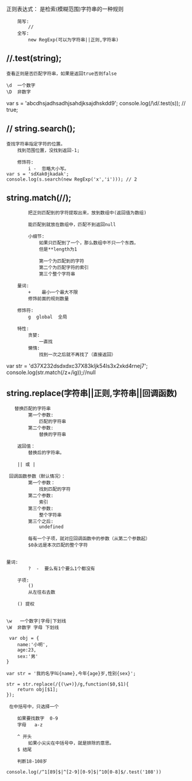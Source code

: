 正则表达式：
        是检索(模糊范围)字符串的一种规则
        
        
        简写:
            //
        全写:
            new RegExp(可以为字符串||正则,字符串)  
            
## //.test(string);   
    查看正则是否匹配字符串，如果是返回true否则false
    
    \d  一个数字
    \D  非数字
var s = 'abcdhsjadhsadhjsahdjksajdhskdd9';
    console.log(/\d/.test(s)); // true;
    
    
##   // string.search();
   
    查找字符串指定字符的位置。 
        找到范围位置，没找到返回-1;   
        
        修饰符:
            i -  忽略大小写。
    var s = 'sdXak0jkadak';
    console.log(s.search(new RegExp('x','i'))); // 2
    
    
##     string.match(//);
            把正则匹配到的字符提取出来，放到数组中(返回值为数组)

            能匹配到就放在数组中，匹配不到返回null

            小细节:
                如果只匹配到了一个，那么数组中不只一个东西，
                但是**length为1
                
                第一个为匹配到的字符
                第二个为匹配字符的索引
                第三个整个字符串

        量词:
            +    最小一个最大不限
            修饰前面的规则数量

        修饰符:
            g  global  全局

        特性:
            贪婪:
                一直找
            懒惰:
                找到一次之后就不再找了（直接返回）
   
   var str = 'd37X232dsdxdxc37X83kljk54ls3x2xkd4rnej7';        
   console.log(str.match(/z+/ig));//null
   
##   string.replace(字符串||正则,字符串||回调函数)

       替换匹配的字符串
            第一个参数:
                匹配的字符串
            第二个参数:
                替换的字符串

        返回值：
            替换后的字符串。

        || 或 |
    
     回调函数参数（默认情况）：
            第一个参数：
                找到匹配的字符
            第二个参数:
                索引
            第三个参数:
                整个字符串
            第三个之后:
                undefined 
                
            每有一个子项，就对应回调函数中的参数（从第二个参数起） 
            $0永远是本次匹配的整个字符    
                
                
    量词:
            ?  -  要么有1个要么1个都没有

        子项:
            ()
            从左往右去数

        () 提权            
        
        
    \w   一个数字|字母|下划线
    \W  非数字 字母 下划线
    
     var obj = {
        name:'小明',
        age:23,
        sex:'男'
    }

    var str = '我的名字叫{name},今年{age}岁,性别{sex}';

    str = str.replace(/{(\w+)}/g,function($0,$1){
        return obj[$1];
    });
        
     在中括号中，只选择一个

        如果要找数字  0-9
        字母   a-z  
        
        ^ 开头 
            如果小尖尖在中括号中，就是排除的意思。
        $ 结尾
        
        判断18-108岁
    
    console.log(/^1[89]$|^[2-9][0-9]$|^10[0-8]$/.test('108'))    
        
        